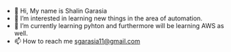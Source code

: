 - 👋 Hi, My name is Shalin Garasia
- 👀 I’m interested in learning new things in the area of automation.
- 🌱 I’m currently learning pyhton and furthermore will be learning AWS as well.
- 📫 How to reach me sgarasia11@gmail.com
<!---
Sunnygarasia/Sunnygarasia is a ✨ special ✨ repository because its `README.md` (this file) appears on your GitHub profile.
You can click the Preview link to take a look at your changes.
--->
